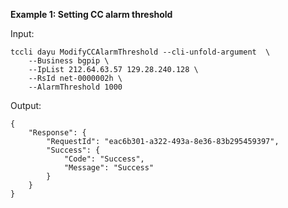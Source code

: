 **Example 1: Setting CC alarm threshold**



Input: 

```
tccli dayu ModifyCCAlarmThreshold --cli-unfold-argument  \
    --Business bgpip \
    --IpList 212.64.63.57 129.28.240.128 \
    --RsId net-0000002h \
    --AlarmThreshold 1000
```

Output: 
```
{
    "Response": {
        "RequestId": "eac6b301-a322-493a-8e36-83b295459397",
        "Success": {
            "Code": "Success",
            "Message": "Success"
        }
    }
}
```

